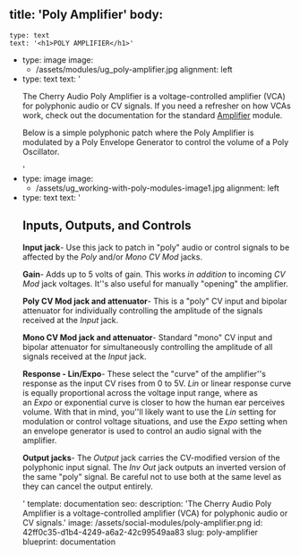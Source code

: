 title: 'Poly Amplifier'
body:
  -
    type: text
    text: '<h1>POLY AMPLIFIER</h1>'
  -
    type: image
    image:
      - /assets/modules/ug_poly-amplifier.jpg
    alignment: left
  -
    type: text
    text: '<p>The Cherry Audio Poly Amplifier is a voltage-controlled amplifier (VCA) for polyphonic audio or CV signals. If you need a refresher on how VCAs work, check out the documentation for the standard <a href="https://docs.cherryaudio.com/cherry-audio/modules/amplifier" target="_blank">Amplifier</a> module.</p><p>Below is a simple polyphonic patch where the Poly Amplifier is modulated by a Poly Envelope Generator to control the volume of a Poly Oscillator.</p>'
  -
    type: image
    image:
      - /assets/ug_working-with-poly-modules-image1.jpg
    alignment: left
  -
    type: text
    text: '<h2>Inputs, Outputs, and Controls</h2><p><strong>Input jack</strong>- Use this jack to patch in "poly" audio or control signals to be affected by the&nbsp;<em>Poly </em>and/or<em> Mono CV Mod</em>&nbsp;jacks.</p><p><strong>Gain</strong>-&nbsp;Adds up to 5 volts of gain. This works&nbsp;<em>in addition</em>&nbsp;to incoming&nbsp;<em>CV Mod</em>&nbsp;jack voltages. It''s also useful for manually "opening" the amplifier.<strong><br></strong></p><p><strong>Poly CV Mod jack and attenuator</strong>- This is a "poly" CV input and bipolar attenuator for individually controlling the amplitude of the signals received at the <em>Input</em> jack.</p><p><strong>Mono CV Mod jack and attenuator</strong>- Standard "mono" CV input and bipolar attenuator for simultaneously controlling the amplitude of all signals received at the <em>Input </em>jack.<strong><br></strong></p><p><strong>Response - Lin/Expo</strong>- These select the "curve" of the amplifier''s response as the input CV rises from 0 to 5V.&nbsp;<em>Lin</em>&nbsp;or linear response curve is equally proportional across the voltage input range, where as an&nbsp;<em>Expo</em>&nbsp;or exponential curve is closer to how the human ear perceives volume. With that in mind, you''ll likely want to use the&nbsp;<em>Lin</em>&nbsp;setting for modulation or control voltage situations, and use the&nbsp;<em>Expo</em>&nbsp;setting when an envelope generator is used to control an audio signal with the amplifier.&nbsp;<br></p><p><strong>Output jacks</strong>- The <em>Output</em> jack carries the CV-modified version of the polyphonic input signal. The&nbsp;<em>Inv Out</em>&nbsp;jack outputs an inverted version of the same "poly" signal. Be careful not to use both at the same level as they can cancel the output entirely.<strong><br></strong></p>'
template: documentation
seo:
  description: 'The Cherry Audio Poly Amplifier is a voltage-controlled amplifier (VCA) for polyphonic audio or CV signals.'
  image: /assets/social-modules/poly-amplifier.png
id: 42ff0c35-d1b4-4249-a6a2-42c99549aa83
slug: poly-amplifier
blueprint: documentation
